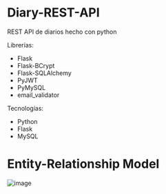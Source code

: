 # Diary-REST-API
REST API de diarios hecho con python

Librerías:
- Flask
- Flask-BCrypt
- Flask-SQLAlchemy
- PyJWT
- PyMySQL
- email_validator

Tecnologías:
- Python
- Flask
- MySQL

# Entity-Relationship Model
![image](https://github.com/JuanMe16/Diary_REST_API/assets/112258389/e3be61a9-9e10-4921-9eff-4fc6533f214d)
